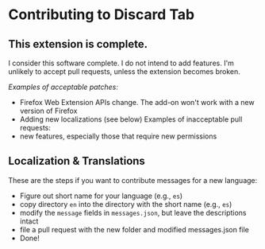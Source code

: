 # Contributing to Discard Tab

## This extension is complete.
I consider this software complete.
I do not intend to add features.
I'm unlikely to accept pull requests, unless the extension becomes broken.

*Examples of acceptable patches:*
- Firefox Web Extension APIs change. The add-on won't work with a new version of Firefox
- Adding new localizations (see below)
Examples of inacceptable pull requests:
- new features, especially those that require new permissions


## Localization & Translations
These are the steps if you want to contribute messages for a new language:
- Figure out short name for your language (e.g., `es`)
- copy directory `en` into the directory with the short name (e.g., `es`)
- modify the `message` fields in `messages.json`, but leave the descriptions intact
- file a pull request with the new folder and modified messages.json file
- Done!

